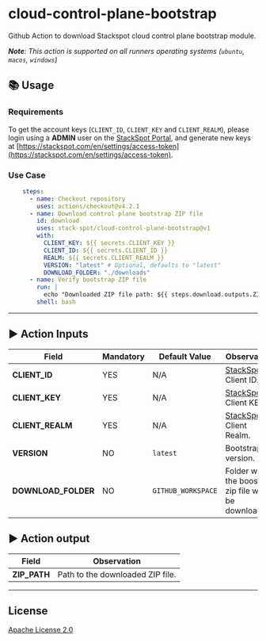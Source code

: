 # cloud-control-plane-bootstrap

Github Action to download Stackspot cloud control plane bootstrap module.

_**Note**: This action is supported on all runners operating systems (`ubuntu`, `macos`, `windows`)_

## 📚 Usage

### Requirements

To get the account keys (`CLIENT_ID`, `CLIENT_KEY` and `CLIENT_REALM`), please login using a **ADMIN** user on the [StackSpot Portal](https://stackspot.com), and generate new keys at [https://stackspot.com/en/settings/access-token](https://stackspot.com/en/settings/access-token).

### Use Case

```yaml
    steps:
      - name: Checkout repository
        uses: actions/checkout@v4.2.1
      - name: Download control plane bootstrap ZIP file
        id: download
        uses: stack-spot/cloud-control-plane-bootstrap@v1
        with:
          CLIENT_KEY: ${{ secrets.CLIENT_KEY }}
          CLIENT_ID: ${{ secrets.CLIENT_ID }}
          REALM: ${{ secrets.CLIENT_REALM }}
          VERSION: "latest" # Optional, defaults to "latest"
          DOWNLOAD_FOLDER: "./downloads"
      - name: Verify bootstrap ZIP file
        run: |
          echo "Downloaded ZIP file path: ${{ steps.download.outputs.ZIP_PATH }}"
        shell: bash
```

* * *

## ▶️ Action Inputs

Field | Mandatory | Default Value | Observation
------------ | ------------  | ------------- | -------------
**CLIENT_ID** | YES | N/A | [StackSpot](https://stackspot.com/en/settings/access-token) Client ID.
**CLIENT_KEY** | YES | N/A |[StackSpot](https://stackspot.com/en/settings/access-token) Client KEY.
**CLIENT_REALM** | YES | N/A |[StackSpot](https://stackspot.com/en/settings/access-token) Client Realm.
**VERSION** | NO | `latest` | Bootstrap version.
**DOWNLOAD_FOLDER** | NO | `GITHUB_WORKSPACE` | Folder when the boostrap zip file will be downloaded.

## ▶️ Action output

Field | Observation
------------ | ------------
**ZIP_PATH** | Path to the downloaded ZIP file.

* * *

## License

[Apache License 2.0](https://github.com/stack-spot/cloud-deploy-action/blob/main/LICENSE)
